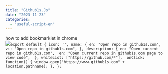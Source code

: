 ```yaml
---
title: "Github1s.Js"
date: "2023-11-23"
categories: 
  - "useful-script-en"
---
```


how to add bookmarklet in chrome  
![](https://camo.githubusercontent.com/5f21e427a7d3ee887313a4f9b1ab033e6462db47ca299bf3f7e2d81a0ce854bd/68747470733a2f2f696d672e7765626e6f74732e636f6d2f323031392f30342f447261672d616e642d44726f702d4c696e6b732d696e2d4368726f6d652e706e67)`export default { icon: '', name: { en: "Open repo in github1s.com", vi: "Open repo in github1s.com", }, description: { en: "Open current repo in github1s.com",  en: "Open current repo in github1s.com page to view code",  }, whiteList: ["https://github.com/*"],  onClick: function() { window.open("https://www.github1s.com" + location.pathname); }, };`
